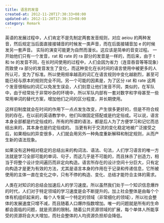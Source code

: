 ```yaml
---
title: 语言的发音
created-at: 2012-11-20T17:30:33+08:00
updated-at: 2012-11-20T17:30:33+08:00
category: Remark
---
```


英语的发展过程中，人们肯定不是先制定两套发音规则，对应 aeiou 的两种发音，然后规定当后面直接接辅音的时候发一类声音，而在后面接辅音加 e 的时候发另一套声音。
实际的演变可能更为自然而漫长。这应该是简单的音变过程。
一开始他们只有一个发音，rat 和 rate 的 ra 部分的发音是一样的，而后来，由于 t 和 te 的发音不同，在长时间使用的过程中，人们会因为省力（连音吞音等等现象）而致使 ra 部分的发音发生了变化，而这种变化在长时间的语言使用中被更多的人所认可，变为了标准。所以使用频率越高的词汇在语言规则中变化越剧烈，甚至可能已经与原本的规则完全不同。另一个可能的因素是，为了区分 rat 和 rate 这两个发音很相似的词汇以免发生误会，人们刻意让他们发音不同，类似的，在军队中，由于经常处于非常吵杂的环境中，所以军队内部有一套对数字和字母甚至一些常用单词的替代方案，增加他们之间的区分程度，并长期使用。

这样旧制度就会在时间的作用下一点点发生改变，产生很多更好的，但是不符合规则的存在。在以前的英语教学中，他们叫做固定搭配或是约定俗成。可以说，语言本身全部都是约定俗成的，所有的所谓的语法，都是后人为了方便学习和记忆而总结出来的，其本身也是约定俗成的。
当更有利于交流的变化稳定地被广泛接受之后，如果相似的异变很多，人们就会用另外一种角度重新解释和制定规则，从而产生新的语法现象。

如果没有这种相对稳定的总结出来的构词法、语法、句法，人们学习语言的唯一方法就是学习全部可能的单词、句子，而这几乎是不可能的，而且抹杀了创造力，相当于将整个设计空间遍历而非定向构造。语言所存在的设计空间十分巨大，只有定向构造才是更为有效的方法，尤其是语言本身的作用在于记录和传递信息，它所被使用的主体一直在变化之中，只有不停的构造、变化、总结才能符合主体的需求。

人类在对知识的总结会加速后人的学习速度。所以虽然我们处于一个知识信息爆炸的时代，人们对于特定领域的学习速度是会不断提升的。加上社会整体是由每个个体有机组织起来的，每个人专属一个特定的领域（非常细化的领域），所以社会整体的发展速度只增不减，而且随着人口爆炸指数增加。唯一的问题就是所有的生命都会面临的问题，就是资源的限制。随着公共资源领域的扩展，每个单体人所能享受的资源将会大大增加，而社会整体的人均资源负担却会降低。

